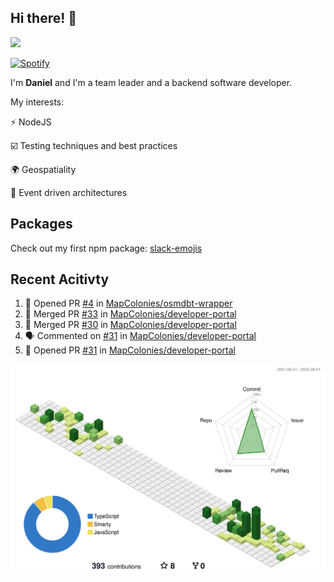 ## Hi there! 👋

<p>
  <img src="https://github-readme-stats.vercel.app/api?username=syncush&theme=tokyonight">
</p>

[![Spotify](https://novatorem-rust.vercel.app/api/spotify)](https://open.spotify.com/user/syncush)

I'm **Daniel** and I'm a team leader and a backend software developer.

My interests:

⚡ NodeJS

☑️ Testing techniques and best practices

🌍 Geospatiality

🧠 Event driven architectures

## Packages
Check out my first npm package: [slack-emojis](https://www.npmjs.com/package/slack-emojis)

## Recent Acitivty
<!--START_SECTION:activity-->
1. 💪 Opened PR [#4](https://github.com/MapColonies/osmdbt-wrapper/pull/4) in [MapColonies/osmdbt-wrapper](https://github.com/MapColonies/osmdbt-wrapper)
2. 🎉 Merged PR [#33](https://github.com/MapColonies/developer-portal/pull/33) in [MapColonies/developer-portal](https://github.com/MapColonies/developer-portal)
3. 🎉 Merged PR [#30](https://github.com/MapColonies/developer-portal/pull/30) in [MapColonies/developer-portal](https://github.com/MapColonies/developer-portal)
4. 🗣 Commented on [#31](https://github.com/MapColonies/developer-portal/issues/31) in [MapColonies/developer-portal](https://github.com/MapColonies/developer-portal)
5. 💪 Opened PR [#31](https://github.com/MapColonies/developer-portal/pull/31) in [MapColonies/developer-portal](https://github.com/MapColonies/developer-portal)
<!--END_SECTION:activity-->

![contrib](./profile-3d-contrib/profile-green-animate.svg)
